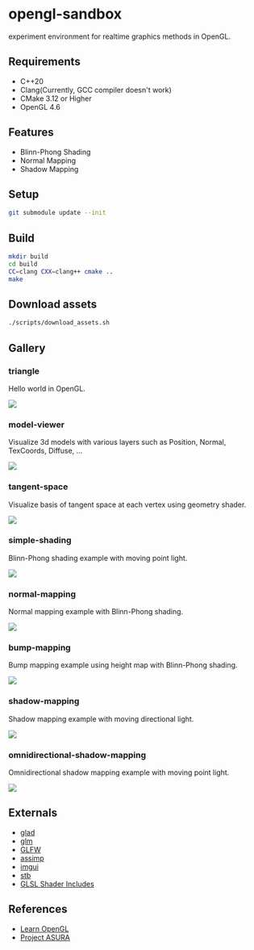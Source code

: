 # opengl-sandbox

experiment environment for realtime graphics methods in OpenGL.

## Requirements

* C++20
* Clang(Currently, GCC compiler doesn't work)
* CMake 3.12 or Higher
* OpenGL 4.6

## Features

* Blinn-Phong Shading
* Normal Mapping
* Shadow Mapping

## Setup

```bash
git submodule update --init
```

## Build

```bash
mkdir build
cd build
CC=clang CXX=clang++ cmake ..
make
```

## Download assets

```bash
./scripts/download_assets.sh
```

## Gallery

### triangle

Hello world in OpenGL.

![](./img/triangle.jpg)

### model-viewer

Visualize 3d models with various layers such as Position, Normal, TexCoords, Diffuse, ...

![](./img/model-viewer.jpg)

### tangent-space

Visualize basis of tangent space at each vertex using geometry shader.

![](./img/tangent-space.jpg)

### simple-shading

Blinn-Phong shading example with moving point light.

![](./img/simple-shading.jpg)

### normal-mapping

Normal mapping example with Blinn-Phong shading.

![](./img/normal-mapping-compare.jpg)

### bump-mapping

Bump mapping example using height map with Blinn-Phong shading.

![](./img/bump-mapping-compare.jpg)

### shadow-mapping

Shadow mapping example with moving directional light.

![](./img/shadow-mapping3.jpg)

### omnidirectional-shadow-mapping

Omnidirectional shadow mapping example with moving point light.

![](./img/omnidirectional-shadow-mapping.jpg)

## Externals

* [glad](https://github.com/Dav1dde/glad)
* [glm](https://github.com/g-truc/glm)
* [GLFW](https://github.com/glfw/glfw)
* [assimp](https://github.com/assimp/assimp)
* [imgui](https://github.com/ocornut/imgui)
* [stb](https://github.com/nothings/stb)
* [GLSL Shader Includes](https://github.com/tntmeijs/GLSL-Shader-Includes)

## References

* [Learn OpenGL](https://learnopengl.com/)
* [Project ASURA](http://www.project-asura.com/)
